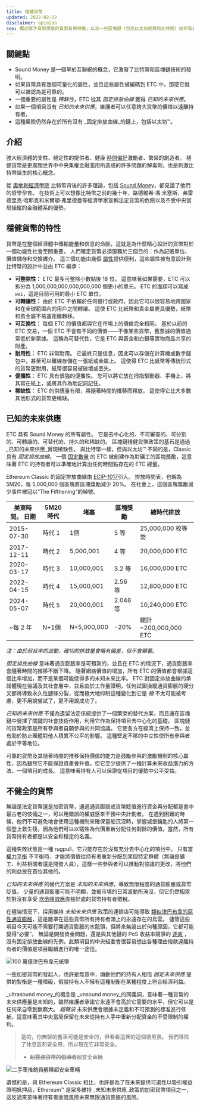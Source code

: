 ```yaml
---
title: 穩健貨幣
updated: 2022-02-22
disclaimer: opinion
seo: 概述賦予貨幣價值的貨幣有用特徵，以及一些區塊鏈（包括以太坊經典和比特幣）如何有意地將這些特徵應用到它們的貨幣政策中以確保去中心化和長壽。
---
```


## 關鍵點

- Sound Money 是一個早於互聯網的概念，它激發了比特幣和區塊鏈技術的發明。
- 如果貨幣具有幾個可量化的屬性，並且這些屬性被編碼到 ETC 中，那麼它就可以被認為是可靠的。
- 一個重要的屬性是 _稀缺性_，ETC 從其 _固定排放曲線_ 獲得 _已知的未來供應_。
- 如果一個項目沒有 _已知的未來供應_，維護者可以任意誇大貨幣的價值以遠離持有者。
- 這種風險仍然存在於所有沒有 _固定排放曲線_的鏈上，包括以太坊™。

## 介紹

強大經濟體的支柱、穩定性的提供者、健康 [時間偏好](https://www.youtube.com/watch?v=k5XbLm3pEfI)激勵者、繁榮的創造者。 穩健貨幣是更廣闊世界中中央集權金融濫用所造成的許多問題的解毒劑，也是刺激比特幣誕生的核心概念。

從 [奧地利經濟學院](https://mises.org/topics/bitcoin) 比特幣背後的許多理論，包括 [Sound Money](https://mises.org/library/principle-sound-money)，都見證了他們的哲學孕育。 在技術上可以想像比特幣之前的幾十年，路德維希·馮·米塞斯、弗雷德里克·哈耶克和米爾頓·弗里德曼等經濟學家宣稱法定貨幣的危險以及不受中央當局操縱的金融體系的優勢。

## 穩健貨幣的特性

貨幣是在整個經濟體中傳輸能量和信息的命脈，這就是為什麼精心設計的貨幣對於一個功能性社會至關重要。 人們確定貨幣必須服務於三個目的：作為記賬單位、價值儲存和交換媒介。 這三個功能由幾個 [屬性](https://cryptowhat.com/properties-of-sound-money/)提供便利，這些屬性被有意設計到比特幣的設計中並由 ETC 繼承：

- **可整除性：** ETC 最多可整除小數點後 18 位。 這意味著如果需要，ETC 可以拆分為 1,000,000,000,000,000,000 個更小的單元。 ETC 的面額可以寫成 `wei`，這是目前可用的最小 ETC 單位。
- **可轉讓性：** 由於 ETC 不依賴於任何銀行或政府，因此它可以很容易地跨國家和在全球範圍內的用戶之間轉讓。 這使 ETC 比紙幣和貴金屬更具優勢，紙幣和貴金屬不易遠距離轉移。
- **可互換性：** 每個 ETC 的價值都與它在市場上的價值完全相同。 基於以前的 ETC 交易，一個 ETC 不會有不同的價值——不像某些貨幣，舊票據的價值通常低於新票據。 這稱為可替代性，它是 ETC 與黃金和白銀等實物商品共享的財產。
- **耐用性：** ETC 非常耐用。 它最終只是信息，因此可以存儲在計算機或數字錢包中，甚至可以離線存儲在一張紙或金屬上。 這使得 ETC 比紙幣等傳統形式的貨幣更耐用，紙幣很容易被破壞或丟失。
- **便攜性：** ETC 具有很強的便攜性。 您可以將它放在拇指驅動器、手機上，將其寫在紙上，或將其作為助記詞記住。
- **稀缺性：** ETC 的供應量有限，將隨著時間的推移而釋放。 這使得它比大多數其他形式的貨幣更稀缺。

## 已知的未來供應

ETC 具有 Sound Money 的所有屬性。 它是去中心化的、不可審查的、可分割的、可轉讓的、可替代的、持久的和稀缺的。 區塊鏈穩健貨幣政策的基石是通過 _已知的未來供應_實現稀缺性。 與比特幣一樣，但與以太坊™ 不同的是，Classic 具有 _固定排放曲線_。 一個 [固定數量](https://etcis.money/) 的 ETC 被創建作為對礦工的區塊獎勵，這意味著 ETC 的持有者可以準確地計算出任何時間點存在的 ETC 總量。

Ethereum Classic 的固定排放曲線由 [ECIP-1017](https://ecips.ethereumclassic.org/ECIPs/ecip-1017)引入。 排放時間表，也稱為 5M20，每 5,000,000 個區塊將區塊獎勵減少 20%。 在社會上，這個區塊獎勵減少事件被冠以“The Fifthening”的綽號。

| 美東時間。 日期   | 5M20時代 | 堵塞          | 區塊獎勵    | 總時代排放               |
| ---------- | ------ | ----------- | ------- | ------------------- |
| 2015-07-30 | 時代 1   | 1個          | 5 等     | 25,000,000 枚等幣      |
| 2017-12-11 | 時代 2   | 5,000,001   | 4 等     | 20,000,000 ETC      |
| 2020-03-17 | 時代 3   | 10,000,001  | 3.2 等   | 16,000,000 ETC      |
| 2022-04-15 | 時代 4   | 15,000,001  | 2.56 等  | 12,800,000 ETC      |
| 2024-05-07 | 時代 5   | 20,000,001  | 2.048 等 | 10,240,000 ETC      |
| ~每 2 年     | N+1個   | N+5,000,000 | -20%    | 總計 ~200,000,000 ETC |

_注：由於叔叔率的波動，確切的排放量會略有偏差，但不會顯著。_

_固定排放曲線_ 意味著通貨膨脹率是可預測的，並且在 ETC 的情況下，通貨膨脹率會隨著時間的推移不斷下降。 隨著網絡價值的增加，所有 ETC 的價值都會根據這個比率增加，而不是某個可能低得多的未知未來比率。 ETC 對固定排放曲線的承諾體現在協議及其社會層中，並且由於工作量證明，任何試圖操縱通貨膨脹的硬分叉都將導致永久性鏈條分裂，從而極大地抑制這種變化到它是 _極_ 不太可能被考慮，更不用說嘗試了，更不用說成功了。

_已知的未來供應_ 不僅為遺留法定係統提供了一個繁榮的替代方案，而且還在區塊鏈中發揮了關鍵的社會技術作用，利用它作為保持項目去中心化的基礎。 區塊鏈的貨幣政策是所有參與者自願參與的共同協議。 它使各方在經濟上保持一致，並有助於防止團體對他人積累不公平的影響。 這種堅定不移的中立性使所有參與者處於平等地位。

可靠的貨幣及其隨著時間的推移保持價值的能力是鼓勵參與的激勵機制的核心屬性，因為雖然它不能保證資產會升值，但它至少提供了一種計算未來收益潛力的方法。一個項目的成長。 這意味著持有人可以保證從項目的優勢中公平受益。

## 不健全的貨幣

無論是法定貨幣還是加密貨幣，通過通貨膨脹或貨幣貶值進行資金再分配都是書中最古老的伎倆之一，可以用錯誤的權威感來干預中央計劃者。 在遇到困難的時候，他們不可避免地會使用這種機制來確保當船沉沒時，掌握城堡鑰匙的人將第一個登上救生筏，因為他們可以以犧牲為代價重新分配任何剩餘的價值。當然，所有貨幣持有者都是以安全和穩定的名義。

這種失敗狀態是一種 rugpull，它只能存在於沒有充分去中心化的項目中。 只有當 [權力平衡](/why-classic/decentralism#balancing-power) 不平衡時，才能將價值從持有者重新分配到某個特定群體（無論是礦工、利益相關者還是開發人員），這樣一些參與者可以推動對協議的更改，將他們的利益放在首位其他的。

_已知的未來供應_ 的替代方案是 _未知的未來供應_，導致無限程度的通貨膨脹或貨幣貶值。 少量的通貨膨脹可能不明顯，並被市場的日常波動所淹沒，但它仍然相當於對沒有享受 [坎蒂隆效應](https://cointelegraph.com/explained/from-cash-to-crypto-the-cantillon-effect-vs-the-nakamoto-effect)直接好處的貨幣持有者徵稅。

在極端情況下，採用維持 _未知未來供應_ 政策的連鎖店可能導致 [類似津巴布韋的惡性通貨膨脹](https://en.wikipedia.org/wiki/Hyperinflation_in_Zimbabwe)，這是籠罩在這些貨幣所有持有者頭上的永遠存在的烏雲。 儘管這些項目今天可能不需要打開通貨膨脹的水龍頭，但將來無論出於何種原因，它都可能變得“必要”。 無論是開發資金問題，還是與其他鏈的 PoS 收益率競爭的 [逐底](/why-classic/proof-of-work#the-apr-arms-race) ，沒有固定排放曲線的先例，此類項目的中央組委會很容易想出各種理由撥款遠離持有者的價值是項目繼續進行的唯一途徑。

![100 萬億津巴布韋元紙幣](./zimbabwedollar.jpg)

一些加密貨幣的發起人，也許是無意中，煽動他們的持有人相信 _固定未來供應_ 提供的製衡是一種障礙，假設持有人不擁有這種制衡在某種程度上符合經濟利益。

_ultrasound money_的概念是 _unsound money_的同義詞，意味著一種貨幣的未來供應量是未知的，雖然維護者承諾它永遠不會高於它需要的水平，但它可以是任何來自零到無窮大。 _超聲波_ 未來供應會根據未定義和不可預測的標准進行修補，這意味著其中央當局保留在未來從持有人手中重新分配資金的不受限制的權利。

> 是的，你無聊的舊車可能是安全的，但看看這裡的這個壞男孩。 我們移除了休息區和安全帶，所以現在它非常安全。
> 
> - ~~超聲波貨幣的倡導者~~超安全車輛

![二手車推銷員解釋超安全車輛](./ultrasafe.jpg)

遺憾的是，與 Ethereum Classic 相比，也許是為了在未來提供可選性以吸引權益證明抵押品，Ethereum™ 是眾多維持 _未知未來供應_政策的加密貨幣項目之一，這反過來意味著持有者面臨風險未來無限通貨膨脹的風險。
